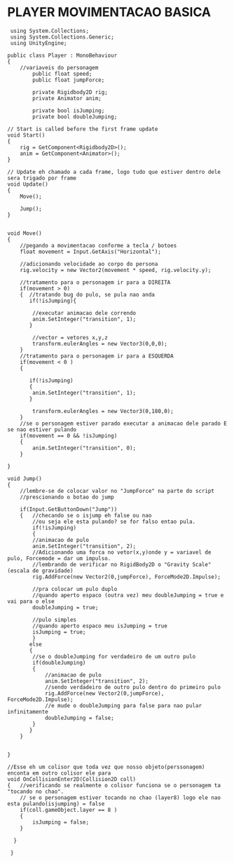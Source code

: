 # PLAYER MOVIMENTACAO BASICA #

     using System.Collections;
     using System.Collections.Generic;
     using UnityEngine;

    public class Player : MonoBehaviour
    {
        //variaveis do personagem
            public float speed;
            public float jumpForce;
    
            private Rigidbody2D rig;
            private Animator anim;
    
            private bool isJumping; 
            private bool doubleJumping; 

    // Start is called before the first frame update
    void Start()
    {
        rig = GetComponent<Rigidbody2D>();
        anim = GetComponent<Animator>(); 
    }

    // Update eh chamado a cada frame, logo tudo que estiver dentro dele sera trigado por frame
    void Update()
    {
        Move();

        Jump();
    }


    void Move()
    {
        //pegando a movimentacao conforme a tecla / botoes
        float movement = Input.GetAxis("Horizontal");

        //adicionando velocidade ao corpo do persona
        rig.velocity = new Vector2(movement * speed, rig.velocity.y);

        //tratamento para o personagem ir para a DIREITA
        if(movement > 0)
        {  //tratando bug do pulo, se pula nao anda  
           if(!isJumping){

            //executar animacao dele correndo
            anim.SetInteger("transition", 1);
           }
           
            //vector = vetores x,y,z  
            transform.eulerAngles = new Vector3(0,0,0);
        }
        //tratamento para o personagem ir para a ESQUERDA
        if(movement < 0 )
        {
           
           if(!isJumping)
           {
            anim.SetInteger("transition", 1);
           }
           
            transform.eulerAngles = new Vector3(0,180,0);
        }
        //se o personagem estiver parado executar a animacao dele parado E se nao estiver pulando
        if(movement == 0 && !isJumping)
        {
            anim.SetInteger("transition", 0);
        }
    
    }

    void Jump()
    {
        //lembre-se de colocar valor no "JumpForce" na parte do script
        //prescionando o botao do jump
       
        if(Input.GetButtonDown("Jump"))
        {   //checando se o isjump eh false ou nao
            //ou seja ele esta pulando? se for falso entao pula.
            if(!isJumping)
            {
            //animacao de pulo    
            anim.SetInteger("transition", 2);   
            //Adicionando uma forca no vetor(x,y)onde y = variavel de pulo, Forcemode = dar um impulso.
            //lembrando de verificar no RigidBody2D o "Gravity Scale" (escala de gravidade)
            rig.AddForce(new Vector2(0,jumpForce), ForceMode2D.Impulse); 
           
            //pra colocar um pulo duplo
            //quando aperto espaco (outra vez) meu doubleJumping = true e vai para o else
            doubleJumping = true;

            //pulo simples
            //quando aperto espaco meu isJumping = true
            isJumping = true;
            }
           else
           {
            //se o doubleJumping for verdadeiro de um outro pulo
            if(doubleJumping)
            {   
                //animacao de pulo
                anim.SetInteger("transition", 2); 
                //sendo verdadeiro de outro pulo dentro do primeiro pulo
                rig.AddForce(new Vector2(0,jumpForce), ForceMode2D.Impulse); 
                //e mude o doubleJumping para false para nao pular infinitamente
                doubleJumping = false;
            }
           }
        }

    
    }
    
    //Esse eh um colisor que toda vez que nosso objeto(perssonagem) enconta em outro colisor ele para
    void OnCollisionEnter2D(Collision2D coll)
    {   //verificando se realmente o colisor funciona se o personagem ta "tocando no chao".
        // se o personagem estiver tocando no chao (layer8) logo ele nao esta pulando(isjumping) = false
        if(coll.gameObject.layer == 8 )
        {   
            isJumping = false; 
        }

      }

     }
